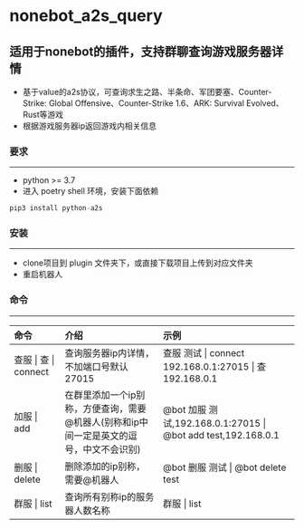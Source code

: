 # nonebot_a2s_query
## 适用于nonebot的插件，支持群聊查询游戏服务器详情

+ 基于value的a2s协议，可查询求生之路、半条命、军团要塞、Counter-Strike: Global Offensive、Counter-Strike 1.6、ARK: Survival Evolved、Rust等游戏
+ 根据游戏服务器ip返回游戏内相关信息  

### 要求
---

+ python >= 3.7
+ 进入 poetry shell 环境，安装下面依赖

```python
pip3 install python-a2s
```

### 安装
---

+ clone项目到 plugin 文件夹下，或直接下载项目上传到对应文件夹
+ 重启机器人

### 命令
---

| 命令                   | 介绍                                                         | 示例                                                         |
| :--------------------- | :----------------------------------------------------------- | :----------------------------------------------------------- |
| 查服 \| 查 \|  connect | 查询服务器ip内详情，不加端口号默认27015                      | 查服 测试 \| connect 192.168.0.1:27015 \| 查 192.168.0.1     |
| 加服 \| add            | 在群里添加一个ip别称，方便查询，需要@机器人(别称和ip中间一定是英文的逗号，中文不会识别) | @bot 加服 测试,192.168.0.1:27015 \| @bot add test,192.168.0.1 |
| 删服 \| delete         | 删除添加的ip别称， 需要@机器人                               | @bot 删服 测试 \| @bot delete test                           |
| 群服 \| list           | 查询所有别称ip的服务器人数名称                               | 群服 \| list                                                 |
